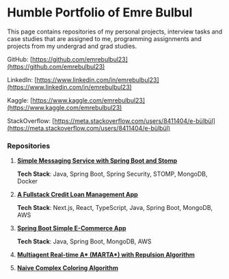 # Humble Portfolio of Emre Bulbul

This page contains repositories of my personal projects, interview tasks and case studies that are assigned to me, programming assignments and projects from my undergrad and grad studies.

GitHub: [https://github.com/emrebulbul23](https://github.com/emrebulbul23)

LinkedIn: [https://www.linkedin.com/in/emrebulbul23](https://www.linkedin.com/in/emrebulbul23)

Kaggle: [https://www.kaggle.com/emrebulbul23](https://www.kaggle.com/emrebulbul23)

StackOverflow: [https://meta.stackoverflow.com/users/8411404/e-bülbül](https://meta.stackoverflow.com/users/8411404/e-bülbül)

### Repositories

1. [**Simple Messaging Service with Spring Boot and Stomp**](https://github.com/emrebulbul23/simple-messaging-service)

    **Tech Stack**: Java, Spring Boot, Spring Security, STOMP, MongoDB, Docker

2. [**A Fullstack Credit Loan Management App**](https://github.com/emrebulbul23/credit-manager-app-fullstack)

    **Tech Stack**: Next.js, React, TypeScript, Java, Spring Boot, MongoDB, AWS

3. [**Spring Boot Simple E-Commerce App**](https://github.com/emrebulbul23/spring-boot-simple-e-commerce)

    **Tech Stack**: Java, Spring Boot, MongoDB, AWS
    
4. [**Multiagent Real-time A\* (MARTA\*) with Repulsion Algorithm**](https://github.com/emrebulbul23/Multiagent_Real_Time_A_Star_with_Repulsion)

5. [**Naive Complex Coloring Algorithm**](https://github.com/emrebulbul23/NaiveComplexColoring)
